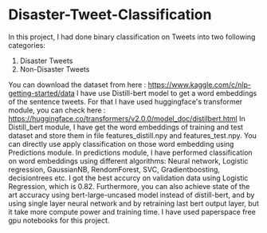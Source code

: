 # Disaster-Tweet-Classification
In this project, I had done binary classification on Tweets into two following categories:
1) Disaster Tweets
2) Non-Disaster Tweets

You can download the dataset from here : https://www.kaggle.com/c/nlp-getting-started/data
I have use Distill-bert model to get a word embeddings of the sentence tweets.
For that I have used huggingface's transformer module, you can check here : https://huggingface.co/transformers/v2.0.0/model_doc/distilbert.html
In Distill_bert module, I have get the word embeddings of training and test dataset and store them in file features_distill.npy and features_test.npy. 
You can directly use apply classification on those word embedding using Predictions module.
In predictions module, I have performed classification on word embeddings using different algorithms: Neural network, Logistic regression, GaussianNB, RendomForest, SVC, Gradientboosting, decisiontrees etc. I got the best accurcy on validation data using Logistic Regression, which is 0.82.
Furthermore, you can also achieve state of the art accuracy using bert-large-uncased model instead of distill-bert, and by using single layer neural network and by retraining last bert output layer, but it take more compute power and training time.
I have used paperspace free gpu notebooks for this project.
